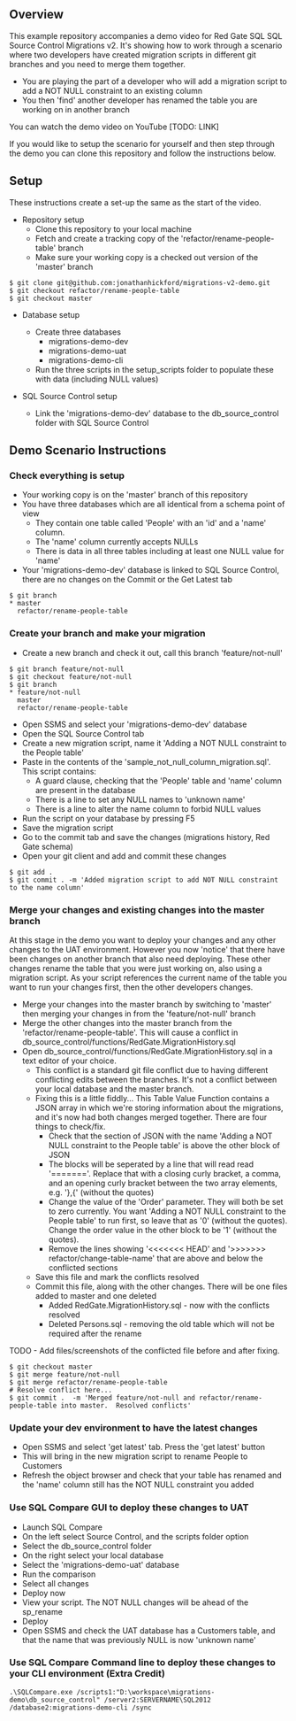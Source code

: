 ## Overview

This example repository accompanies a demo video for Red Gate SQL SQL Source Control Migrations v2.  It's showing how to work through a scenario where two developers have created migration scripts in different git branches and you need to merge them together.

- You are playing the part of a developer who will add a migration script to add a NOT NULL constraint to an existing column 
- You then 'find' another developer has renamed the table you are working on in another branch

You can watch the demo video on YouTube [TODO: LINK]

If you would like to setup the scenario for yourself and then step through the demo you can clone this repository and follow the instructions below.

## Setup

These instructions create a set-up the same as the start of the video.

- Repository setup
	- Clone this repository to your local machine
	- Fetch and create a tracking copy of the 'refactor/rename-people-table' branch
	- Make sure your working copy is a checked out version of the 'master' branch

```
$ git clone git@github.com:jonathanhickford/migrations-v2-demo.git
$ git checkout refactor/rename-people-table
$ git checkout master
```

- Database setup
	- Create three databases
		- migrations-demo-dev
		- migrations-demo-uat
		- migrations-demo-cli
	- Run the three scripts in the setup_scripts folder to populate these with data (including NULL values)

- SQL Source Control setup
	- Link the 'migrations-demo-dev' database to the db_source_control folder with SQL Source Control

## Demo Scenario Instructions

### Check everything is setup
- Your working copy is on the 'master' branch of this repository
- You have three databases which are all identical from a schema point of view
	- They contain one table called 'People' with an 'id' and a 'name' column.  
	- The 'name' column  currently accepts NULLs
	- There is data in all three tables including at least one NULL value for 'name'
- Your 'migrations-demo-dev' database is linked to SQL Source Control, there are no changes on the Commit or  the Get Latest tab

```
$ git branch
* master
  refactor/rename-people-table
```

### Create your branch and make your migration
	
- Create a new branch and check it out, call this branch 'feature/not-null'

```
$ git branch feature/not-null
$ git checkout feature/not-null
$ git branch
* feature/not-null
  master
  refactor/rename-people-table
```

- Open SSMS and select your 'migrations-demo-dev' database
- Open the SQL Source Control tab
- Create a new migration script, name it 'Adding a NOT NULL constraint to the People table'
- Paste in the contents of the 'sample_not_null_column_migration.sql'.  This script contains:
	- A guard clause, checking that the 'People' table and 'name' column are present in the database
	- There is a line to set any NULL names to 'unknown name'
	- There is a line to alter the name column to forbid NULL values
- Run the script on your database by pressing F5
- Save the migration script
- Go to the commit tab and save the changes (migrations history, Red Gate schema)
- Open your git client and add and commit these changes

```
$ git add .
$ git commit . -m 'Added migration script to add NOT NULL constraint to the name column'
```

### Merge your changes and existing changes into the master branch

At this stage in the demo you want to deploy your changes and any other changes to the UAT environment.  However you now 'notice' that there have been changes on another branch that also need deploying.  These other changes rename the table that you were just working on, also using a migration script.  As your script references the current name of the table you want to run your changes first, then the other developers changes.

- Merge your changes into the master branch by switching to 'master' then merging your changes in from the 'feature/not-null' branch
- Merge the other changes into the master branch from the 'refactor/rename-people-table'.  This will cause a conflict in db_source_control/functions/RedGate.MigrationHistory.sql
- Open db_source_control/functions/RedGate.MigrationHistory.sql in a text editor of your choice.
	- This conflict is a standard git file conflict due to having different conflicting edits between the branches.  It's not a conflict between your local database and the master branch.
	- Fixing this is a little fiddly...  This Table Value Function contains a JSON array in which we're storing information about the migrations, and it's now had both changes merged together.  There are four things to check/fix.
		- Check that the section of JSON with the name 'Adding a NOT NULL constraint to the People table' is above the other block of JSON
		- The blocks will be seperated by a line that will read read '======='.  Replace that with a closing curly bracket, a comma, and an opening curly bracket between the two array elements, e.g. '},{'  (without the quotes)
		- Change the value of the 'Order' parameter.  They will both be set to zero currently.  You want 'Adding a NOT NULL constraint to the People table' to run first, so leave that as '0' (without the quotes).  Change the order value in the other block to be '1' (without the quotes).
		- Remove the lines showing '<<<<<<< HEAD' and  '>>>>>>> refactor/change-table-name' that are above and below the conflicted sections
	- Save this file and mark the conflicts resolved
	- Commit this file, along with the other changes.  There will be one files added to master and one deleted
		- Added RedGate.MigrationHistory.sql - now with the conflicts resolved
		- Deleted Persons.sql - removing the old table which will not be required after the rename

TODO - Add files/screenshots of the conflicted file before and after fixing.
				
```
$ git checkout master
$ git merge feature/not-null
$ git merge refactor/rename-people-table
# Resolve conflict here...
$ git commit .  -m 'Merged feature/not-null and refactor/rename-people-table into master.  Resolved conflicts'
```

### Update your dev environment to have the latest changes

- Open SSMS and select 'get latest' tab.  Press the 'get latest' button
- This will bring in the new migration script to rename People to Customers
- Refresh the object browser and check that your table has renamed and the 'name' column still has the NOT NULL constraint you added

### Use SQL Compare GUI to deploy these changes to UAT

- Launch SQL Compare
- On the left select Source Control, and the scripts folder option
- Select the db_source_control folder
- On the right select your local database
- Select the 'migrations-demo-uat' database
- Run the comparison
- Select all changes
- Deploy now
- View your script.  The NOT NULL changes will be ahead of the sp_rename
- Deploy
- Open SSMS and check the UAT database has a Customers table, and that the name that was previously NULL is now 'unknown name'

### Use SQL Compare Command line to deploy these changes to your CLI environment (Extra Credit) 

```
.\SQLCompare.exe /scripts1:"D:\workspace\migrations-demo\db_source_control" /server2:SERVERNAME\SQL2012 /database2:migrations-demo-cli /sync
```




